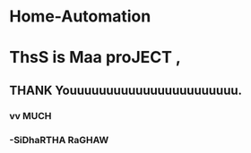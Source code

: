 # Home-Automation
# ThsS is Maa proJECT , 
## THANK Youuuuuuuuuuuuuuuuuuuuuuu.
### vv MUCH


### -SiDhaRTHA RaGHAW
